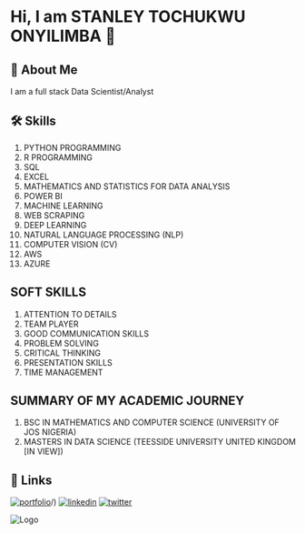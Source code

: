 
# Hi, I am STANLEY TOCHUKWU ONYILIMBA 👋


## 🚀 About Me
I am a full stack Data Scientist/Analyst


## 🛠 Skills
1. PYTHON PROGRAMMING
2. R PROGRAMMING
3. SQL
4. EXCEL
5. MATHEMATICS AND STATISTICS FOR DATA ANALYSIS
6. POWER BI
7. MACHINE LEARNING
8. WEB SCRAPING
9. DEEP LEARNING
10. NATURAL LANGUAGE PROCESSING (NLP)
11. COMPUTER VISION (CV)
12. AWS
13. AZURE
    



## SOFT SKILLS

1. ATTENTION TO DETAILS
2. TEAM PLAYER
3. GOOD COMMUNICATION SKILLS
4. PROBLEM SOLVING
5. CRITICAL THINKING
6. PRESENTATION SKILLS
7. TIME MANAGEMENT

## SUMMARY OF MY ACADEMIC JOURNEY

1. BSC IN MATHEMATICS AND COMPUTER SCIENCE (UNIVERSITY OF JOS NIGERIA)
2. MASTERS IN DATA SCIENCE (TEESSIDE UNIVERSITY UNITED KINGDOM [IN VIEW])


## 🔗 Links
[![portfolio](https://img.shields.io/badge/my_portfolio-000?style=for-the-badge&logo=ko-fi&logoColor=white)](https://github.com/stankovix/stankovix/)/)
[![linkedin](https://img.shields.io/badge/linkedin-0A66C2?style=for-the-badge&logo=linkedin&logoColor=white)](https://www.linkedin.com/in/stanley-onyilimba-b195ab101/)
[![twitter](https://img.shields.io/badge/twitter-1DA1F2?style=for-the-badge&logo=twitter&logoColor=white)](https://twitter.com/)


![Logo](https://github-readme-stats.vercel.app/api?username=stankovix&&show_icons=true&title_color=ffffff&icon_color=bb2acf&text_color=daf7dc&bg_color=151515)

